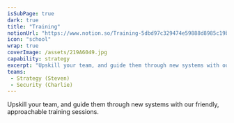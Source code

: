 ```yaml
---
isSubPage: true
dark: true
title: "Training"
notionUrl: "https://www.notion.so/Training-5dbd97c329474e59888d8985c19b2cfd"
icon: "school"
wrap: true
coverImage: /assets/219A6049.jpg
capability: strategy
excerpt: "Upskill your team, and guide them through new systems with our friendly, approachable training sessions."
teams: 
 - Strategy (Steven)
 - Security (Charlie)
---
```

Upskill your team, and guide them through new systems with our friendly, approachable training sessions.